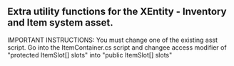 Extra utility functions for the XEntity - Inventory and Item system asset.
--------------------

IMPORTANT INSTRUCTIONS:
You must change one of the existing asst script.
Go into the ItemContainer.cs script and changee access modifier of "protected ItemSlot[] slots" into "public ItemSlot[] slots"  
